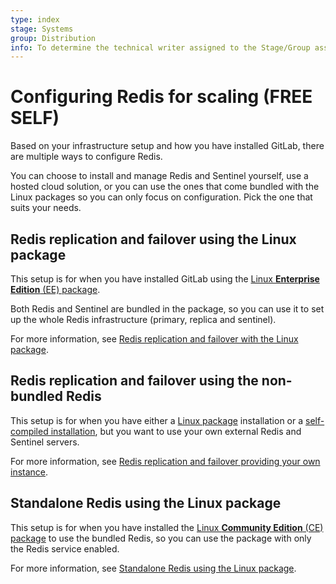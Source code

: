 ```yaml
---
type: index
stage: Systems
group: Distribution
info: To determine the technical writer assigned to the Stage/Group associated with this page, see https://about.gitlab.com/handbook/product/ux/technical-writing/#assignments
---
```


# Configuring Redis for scaling **(FREE SELF)**

Based on your infrastructure setup and how you have installed GitLab, there are
multiple ways to configure Redis.

You can choose to install and manage Redis and Sentinel yourself, use a hosted
cloud solution, or you can use the ones that come bundled with the Linux
packages so you can only focus on configuration. Pick the one that suits your needs.

## Redis replication and failover using the Linux package

This setup is for when you have installed GitLab using the
[Linux **Enterprise Edition** (EE) package](https://about.gitlab.com/install/?version=ee).

Both Redis and Sentinel are bundled in the package, so you can use it to set up the whole Redis infrastructure (primary,
replica and sentinel).

For more information, see [Redis replication and failover with the Linux package](replication_and_failover.md).

## Redis replication and failover using the non-bundled Redis

This setup is for when you have either a [Linux package](https://about.gitlab.com/install/) installation or a
[self-compiled installation](../../install/installation.md), but you want to use your own external Redis and Sentinel
servers.

For more information, see [Redis replication and failover providing your own instance](replication_and_failover_external.md).

## Standalone Redis using the Linux package

This setup is for when you have installed the
[Linux **Community Edition** (CE) package](https://about.gitlab.com/install/?version=ce)
to use the bundled Redis, so you can use the package with only the Redis service enabled.

For more information, see [Standalone Redis using the Linux package](standalone.md).
